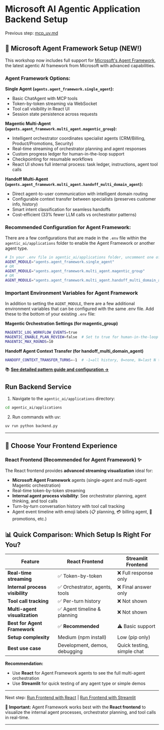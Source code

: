 # Microsoft AI Agentic Application Backend Setup
Previous step: [mcp_uv.md](mcp_uv.md)

## 🚀 Microsoft Agent Framework Setup (NEW!)

This workshop now includes full support for [Microsoft's Agent Framework](https://github.com/microsoft/agent-framework), the latest agentic AI framework from Microsoft with advanced capabilities.

### Agent Framework Options:

**Single Agent (`agents.agent_framework.single_agent`):**
- Basic ChatAgent with MCP tools
- Token-by-token streaming via WebSocket
- Tool call visibility in React UI
- Session state persistence across requests

**Magentic Multi-Agent (`agents.agent_framework.multi_agent.magentic_group`):**
- Intelligent orchestrator coordinates specialist agents (CRM/Billing, Product/Promotions, Security)
- Real-time streaming of orchestrator planning and agent responses
- Custom progress ledger for human-in-the-loop support
- Checkpointing for resumable workflows
- React UI shows full internal process: task ledger, instructions, agent tool calls

**Handoff Multi-Agent (`agents.agent_framework.multi_agent.handoff_multi_domain_agent`):**
- Direct agent-to-user communication with intelligent domain routing
- Configurable context transfer between specialists (preserves customer info, history)
- Smart intent classification for seamless handoffs
- Cost-efficient (33% fewer LLM calls vs orchestrator patterns)

### Recommended Configuration for Agent Framework:
There are a few configurations that are made in the `.env` file within the `agentic_ai/applications` folder to enable the Agent Framework or another agent type.
```bash
# In your .env file in agentic_ai/applications folder, uncomment one of following for agent framework, or another option:
AGENT_MODULE="agents.agent_framework.single_agent"
# OR
AGENT_MODULE="agents.agent_framework.multi_agent.magentic_group"
# OR
AGENT_MODULE="agents.agent_framework.multi_agent.handoff_multi_domain_agent"
```

### Important Environment Variables for Agent Framework
In addition to setting the `AGENT_MODULE`, there are a few additional environment variables that can be configured with the same .env file. Add these to the bottom of your existing `.env` file:

**Magentic Orchestration Settings (for magentic_group)**
```bash
MAGENTIC_LOG_WORKFLOW_EVENTS=true
MAGENTIC_ENABLE_PLAN_REVIEW=false  # Set to true for human-in-the-loop plan approval
MAGENTIC_MAX_ROUNDS=10
```
**Handoff Agent Context Transfer (for handoff_multi_domain_agent)**
```bash
HANDOFF_CONTEXT_TRANSFER_TURNS=-1  # -1=all history, 0=none, N=last N turns
```

📚 **[See detailed pattern guide and configuration →](agentic_ai/agents/agent_framework/README.md)**

## Run Backend Service
1. Navigate to the `agentic_ai/applications` directory:
```bash
cd agentic_ai/applications
```
2. Run commands with uv:
```bash
uv run python backend.py
```
--- 

## 🎨 Choose Your Frontend Experience

### **React Frontend (Recommended for Agent Framework)** ✨

The React frontend provides **advanced streaming visualization** ideal for:
- **Microsoft Agent Framework** agents (single-agent and multi-agent Magentic orchestration)
- Real-time token-by-token streaming
- **Internal agent process visibility**: See orchestrator planning, agent thinking, and tool calls
- Turn-by-turn conversation history with tool call tracking
- Agent event timeline with emoji labels (📋 planning, 💳 billing agent, 🎁 promotions, etc.)

## 📊 Quick Comparison: Which Setup Is Right For You?

| Feature | React Frontend | Streamlit Frontend |
|---------|---------------|-------------------|
| **Real-time streaming** | ✅ Token-by-token | ❌ Full response only |
| **Internal process visibility** | ✅ Orchestrator, agents, tools | ❌ Final answer only |
| **Tool call tracking** | ✅ Per-turn history | ❌ Not shown |
| **Multi-agent visualization** | ✅ Agent timeline & planning | ❌ Not shown |
| **Best for Agent Framework** | ✅ **Recommended** | ⚠️ Basic support |
| **Setup complexity** | Medium (npm install) | Low (pip only) |
| **Best use case** | Development, demos, debugging | Quick testing, simple chat |

**Recommendation:**
- Use **React** for Agent Framework agents to see the full multi-agent orchestration
- Use **Streamlit** for quick testing of any agent type or simple demos

---

Next step: [Run Frontend with React](03_frontend_react.md) | [Run Frontend with Streamlit](03_frontend_streamlit_uv.md)

**📌 Important:** Agent Framework works best with the **React frontend** to visualize the internal agent processes, orchestrator planning, and tool calls in real-time.

---  


